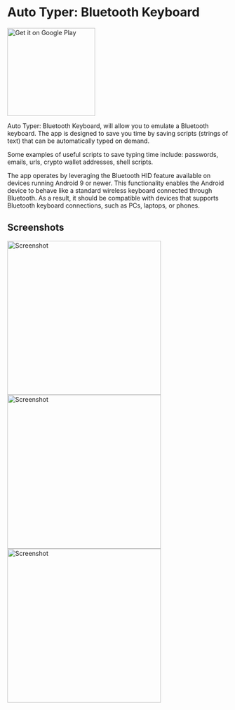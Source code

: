 # Auto Typer: Bluetooth Keyboard

<a href='https://play.google.com/store/apps/details?id=dev.tberghuis.btmacrokb'><img alt='Get it on Google Play' src='https://play.google.com/intl/en_us/badges/static/images/badges/en_badge_web_generic.png' width="200"/></a>

Auto Typer: Bluetooth Keyboard, will allow you to emulate a Bluetooth keyboard. The app is designed to save you time by saving scripts (strings of text) that can be automatically typed on demand.

Some examples of useful scripts to save typing time include: passwords, emails, urls, crypto wallet addresses, shell scripts.

The app operates by leveraging the Bluetooth HID feature available on devices running Android 9 or newer. This functionality enables the Android device to behave like a standard wireless keyboard connected through Bluetooth. As a result, it should be compatible with devices that supports Bluetooth keyboard connections, such as PCs, laptops, or phones.

## Screenshots

<img alt='Screenshot' src='https://tberghuis.dev/AutoTyper/screenshots/Screenshot_20241012_133808.png' width="350"/> <img alt='Screenshot' src='https://tberghuis.dev/AutoTyper/screenshots/Screenshot_20241012_134740.png' width="350"/> <img alt='Screenshot' src='https://tberghuis.dev/AutoTyper/screenshots/Screenshot_20241012_134646.png' width="350"/> 
